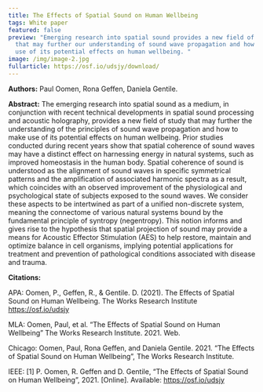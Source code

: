 ```yaml
---
title: The Effects of Spatial Sound on Human Wellbeing
tags: White paper
featured: false
preview: "Emerging research into spatial sound provides a new field of study
  that may further our understanding of sound wave propagation and how to make
  use of its potential effects on human wellbeing. "
image: /img/image-2.jpg
fullarticle: https://osf.io/udsjy/download/
---
```

**Authors:** Paul Oomen, Rona Geffen, Daniela Gentile.

**Abstract:** The emerging research into spatial sound as a medium, in conjunction with recent technical developments in spatial sound processing and acoustic holography, provides a new field of study that may further the understanding of the principles of sound wave propagation and how to make use of its potential effects on human wellbeing. Prior studies conducted during recent years show that spatial coherence of sound waves may have a distinct effect on harnessing energy in natural systems, such as improved homeostasis in the human body. Spatial coherence of sound is understood as the alignment of sound waves in specific symmetrical patterns and the amplification of associated harmonic spectra as a result, which coincides with an observed improvement of the physiological and psychological state of subjects exposed to the sound waves. We consider these aspects to be intertwined as part of a unified non-discrete system, meaning the connectome of various natural systems bound by the fundamental principle of syntropy (negentropy). This notion informs and gives rise to the hypothesis that spatial projection of sound may provide a means for Acoustic Effector Stimulation (AES) to help restore, maintain and optimize balance in cell organisms, implying potential applications for treatment and prevention of pathological conditions associated with disease and trauma.

**Citations:**

APA: Oomen, P., Geffen, R., & Gentile. D. (2021). The Effects of Spatial Sound on Human Wellbeing. The Works Research Institute https://osf.io/udsjy

MLA: Oomen, Paul, et al. “The Effects of Spatial Sound on Human Wellbeing” The Works Research Institute. 2021. Web.

Chicago: Oomen, Paul, Rona Geffen, and Daniela Gentile. 2021. “The Effects of Spatial Sound on Human Wellbeing”,  The Works Research Institute. 

IEEE: \[1] P. Oomen, R. Geffen and D. Gentile, “The Effects of Spatial Sound on Human Wellbeing”, 2021. \[Online]. Available: https://osf.io/udsjy
